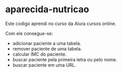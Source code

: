 # aparecida-nutricao
Este codigo aprendi no curso da Alura cursos online.

Com ele consegue-se:

* adicionar paciente a uma tabela.
* remover paciente de uma tabela.
* calcular IMC do paciente.
* buscar paciente pela primeira letra ou pelo nome.
* buscar paciente em uma URL.
